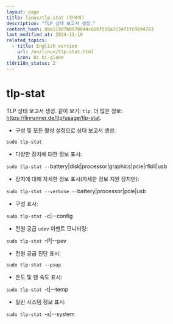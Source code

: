 ```yaml
---
layout: page
title: linux/tlp-stat (한국어)
description: "TLP 상태 보고서 생성."
content_hash: 8be119d7b0970044c666f535a7c34f1fc9694783
last_modified_at: 2024-11-10
related_topics:
  - title: English version
    url: /en/linux/tlp-stat.html
    icon: bi bi-globe
tldri18n_status: 2
---
```

# tlp-stat

TLP 상태 보고서 생성.
같이 보기: `tlp`.
더 많은 정보: <https://linrunner.de/tlp/usage/tlp-stat>.

- 구성 및 모든 활성 설정으로 상태 보고서 생성:

`sudo tlp-stat`

- 다양한 장치에 대한 정보 표시:

`sudo tlp-stat --`<span class="tldr-var badge badge-pill bg-dark-lm bg-white-dm text-white-lm text-dark-dm font-weight-bold">battery|disk|processor|graphics|pcie|rfkill|usb</span>

- 장치에 대해 자세한 정보 표시(자세한 정보 지원 장치만):

`sudo tlp-stat --verbose --`<span class="tldr-var badge badge-pill bg-dark-lm bg-white-dm text-white-lm text-dark-dm font-weight-bold">battery|processor|pcie|usb</span>

- 구성 표시:

`sudo tlp-stat `<span class="tldr-var badge badge-pill bg-dark-lm bg-white-dm text-white-lm text-dark-dm font-weight-bold">-c|--config</span>

- 전원 공급 `udev` 이벤트 모니터링:

`sudo tlp-stat `<span class="tldr-var badge badge-pill bg-dark-lm bg-white-dm text-white-lm text-dark-dm font-weight-bold">-P|--pev</span>

- 전원 공급 진단 표시:

`sudo tlp-stat --psup`

- 온도 및 팬 속도 표시:

`sudo tlp-stat `<span class="tldr-var badge badge-pill bg-dark-lm bg-white-dm text-white-lm text-dark-dm font-weight-bold">-t|--temp</span>

- 일반 시스템 정보 표시:

`sudo tlp-stat `<span class="tldr-var badge badge-pill bg-dark-lm bg-white-dm text-white-lm text-dark-dm font-weight-bold">-s|--system</span>
